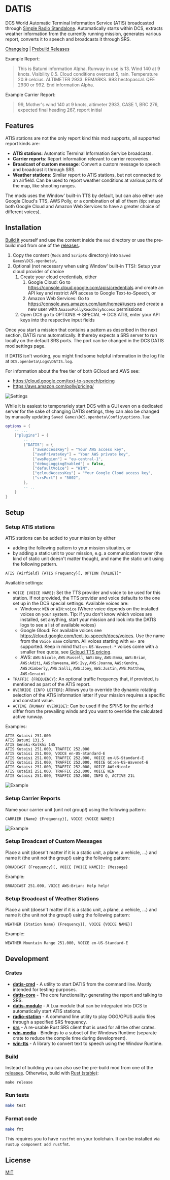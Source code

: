 # DATIS

DCS World Automatic Terminal Information Service (ATIS) broadcasted through [Simple Radio Standalone](https://github.com/ciribob/DCS-SimpleRadioStandalone). Automatically starts within DCS, extracts weather information from the currently running mission, generates various report, converts it to speech and broadcasts it through SRS.

[Changelog](./CHANGELOG.md) | [Prebuild Releases](https://github.com/rkusa/DATIS/releases)

Example Report:

> This is Batumi information Alpha. Runway in use is 13. Wind 140 at 9 knots. Visibility 0.5. Cloud conditions overcast 5, rain. Temperature 20.9 celcius. ALTIMETER 2933. REMARKS. 993 hectopascal. QFE 2930 or 992. End information Alpha.

Example Carrier Report:

> 99, Mother's wind 140 at 9 knots, altimeter 2933, CASE 1, BRC 276, expected final heading 267, report initial

## Features

ATIS stations are not the only report kind this mod supports, all supported report kinds are:

- **ATIS stations**: Automatic Terminal Information Service broadcasts.
- **Carrier reports**: Report information relevant to carrier recoveries.
- **Broadcast of custom message**: Convert a custom message to speech and broadcast it through SRS.
- **Weather stations**: Similar report to ATIS stations, but not connected to an airfield. Can be used to report weather conditions at various parts of the map, like shooting ranges.

The mods uses the Window' built-in TTS by default, but can also either use Google Cloud's TTS, AWS Polly, or a combination of all of them (tip: setup both Google Cloud and Amazon Web Services to have a greater choice of different voices).

## Installation

[Build it](#build) yourself and use the content inside the `mod` directory or use the pre-build mod from one of the [releases](https://github.com/rkusa/DATIS/releases).

1. Copy the content (`Mods` and `Scripts` directory) into `Saved Games\DCS.openbeta\`.
2. Optional (not necessary when using Window' built-in TTS): Setup your cloud provider of choice
   1. Create your cloud credentials, either
      1. Google Cloud: Go to https://console.cloud.google.com/apis/credentials and create an API key and restrict API access to Google Text-to-Speech, or
      2. Amazon Web Services: Go to https://console.aws.amazon.com/iam/home#/users and create a new user with `AmazonPollyReadOnlyAccess` permissions
   2. Open DCS go to OPTIONS -> SPECIAL -> DCS ATIS, enter your API keys into the respective input fields

Once you start a mission that contains a pattern as described in the next section, DATIS runs automatically.
It thereby expects a SRS server to run locally on the default SRS ports. The port can be changed in the DCS DATIS mod settings page.

If DATIS isn't working, you might find some helpful information in the log file at `DCS.openbeta\Logs\DATIS.log`.

For information about the free tier of both GCloud and AWS see:
- https://cloud.google.com/text-to-speech/pricing
- https://aws.amazon.com/polly/pricing/

![Settings](./docs/settings.jpg)

While it is easiest to temporariely start DCS with a GUI even on a dedicated server for the sake of changing DATIS settings, they can also be changed by manually updating `Saved Games\DCS.openbeta\Config\options.lua`:

```lua
options = {
	-- ...
	["plugins"] = {
		-- ..
		["DATIS"] = {
			["awsAccessKey"] = "Your AWS access key",
			["awsPrivateKey"] = "Your AWS private key",
			["awsRegion"] = "eu-central-1",
			["debugLoggingEnabled"] = false,
			["defaultVoice"] = "WIN",
			["gcloudAccessKey"] = "Your Google Cloud access key",
			["srsPort"] = "5002",
		},
		-- ..
	}
}
```

## Setup

### Setup ATIS stations

ATIS stations can be added to your mission by either
- adding the following pattern to your mission situation, or
- by adding a static unit to your mission, e.g. a communication tower (the kind of static unit doesn't matter though), and name the static unit using the following pattern.


```
ATIS {Airfield} {ATIS Frequency}[, OPTION {VALUE}]*
```

Available settings:

- `VOICE {VOICE NAME}`: Set the TTS provider and voice to be used for this station. If not provided, the TTS provider and voice defaults to the one set up in the DCS special settings. Available voices are:
  - Windows: `WIN` or `WIN:voice` (Where voice depends on the installed voices on your system. Tip: if you don't know which voices are installed, set anything, start your mission and look into the DATIS logs to see a list of available voices)
  - Google Gloud: For available voices see https://cloud.google.com/text-to-speech/docs/voices. Use the name from the `Voice name` column. All voices starting with `en-` are supported. Keep in mind that `en-US-Wavenet-*` voices come with a smaller free quota, see [Gcloud TTS pricing](https://cloud.google.com/text-to-speech/pricing).
  - AWS: `AWS:Nicole`, `AWS:Russell`, `AWS:Amy`, `AWS:Emma`, `AWS:Brian`, `AWS:Aditi`, `AWS:Raveena`, `AWS:Ivy`, `AWS:Joanna`, `AWS:Kendra`, `AWS:Kimberly`, `AWS:Salli`, `AWS:Joey`, `AWS:Justin`, `AWS:Matthew`, `AWS:Geraint`
- `TRAFFIC {FREQUENCY}`: An optional traffic frequency that, if provided, is mentioned as part of the ATIS report.
- `OVERRIDE {INFO LETTER}`: Allows you to override the dynamic rotating selection of the ATIS information letter if your mission requires a specific and constant value.
- `ACTIVE {RUNWAY OVERRIDE}`: Can be used if the SPINS for the airfield differ from the prevailing winds and you want to override the calculated active runway.

Examples:

```
ATIS Kutaisi 251.000
ATIS Batumi 131.5
ATIS Senaki-Kolkhi 145
ATIS Kutaisi 251.000, TRAFFIC 252.000
ATIS Kutaisi 251.000, VOICE en-US-Standard-E
ATIS Kutaisi 251.000, TRAFFIC 252.000, VOICE en-US-Standard-E
ATIS Kutaisi 251.000, TRAFFIC 252.000, VOICE GC:en-US-Wavenet-B
ATIS Kutaisi 251.000, TRAFFIC 252.000, VOICE AWS:Nicole
ATIS Kutaisi 251.000, TRAFFIC 252.000, VOICE WIN
ATIS Kutaisi 251.000, TRAFFIC 252.000, INFO Q, ACTIVE 21L
```

![Example](./docs/static.jpg)

### Setup Carrier Reports

Name your carrier unit (unit not group!) using the following pattern:

```
CARRIER {Name} {Frequency}[, VOICE {VOICE NAME}]
```

![Example](./docs/carrier.jpg)

### Setup Broadcast of Custom Messages

Place a unit (doesn't matter if it is a static unit, a plane, a vehicle, ...) and name it (the unit not the group!) using the following pattern:

```
BROADCAST {Frequency}[, VOICE {VOICE NAME}]: {Message}
```

Example:

```
BROADCAST 251.000, VOICE AWS:Brian: Help help!
```

### Setup Broadcast of Weather Stations

Place a unit (doesn't matter if it is a static unit, a plane, a vehicle, ...) and name it (the unit not the group!) using the following pattern:

```
WEATHER {Station Name} {Frequency}[, VOICE {VOICE NAME}]
```

Example:

```
WEATHER Mountain Range 251.000, VOICE en-US-Standard-E
```

## Development

### Crates

- [**datis-cmd**](./crates/datis-cmd) - A utility to start DATIS from the command line. Mostly intended for testing-purposes.
- [**datis-core**](./crates/datis-core) - The core functionality: generating the report and talking to SRS.
- [**datis-module**](./crates/datis-module) - A Lua module that can be integrated into DCS to automatically start ATIS stations.
- [**radio-station**](./crates/datis-station) - A command line utility to play OGG/OPUS audio files through a specified SRS frequency.
- [**srs**](./crates/srs) - A re-usable Rust SRS client that is used for all the other crates.
- [**win-media**](./crates/win-media) - Bindings to a subset of the Windows Runtime (separate crate to reduce the compile time during development).
- [**win-tts**](./crates/win-tts) - A library to convert text to speech using the Window Runtime.

### Build

Instead of building you can also use the pre-build mod from one of the [releases](https://github.com/rkusa/DATIS/releases).
Otherwise, build with [Rust (stable)](https://rustup.rs/):

```
make release
```

### Run tests

```bash
make test
```

### Format code

```bash
make fmt
```

This requires you to have `rustfmt` on your toolchain. It can be installed via `rustup component add rustfmt`.

## License

[MIT](./LICENSE.md)
